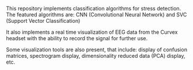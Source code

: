 This repository implements classification algorithms for stress detection.
The featured algorithms are: CNN (Convolutional Neural Network) and SVC (Support Vector Classification)


It also implements a real time visualization of EEG data from the Curvex headset with
the ability to record the signal for further use.

Some visualization tools are also present, that include: display of confusion matrices, spectrogram display, 
dimensionality reduced data (PCA) display, etc.
